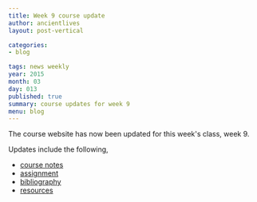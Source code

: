 ```yaml
---
title: Week 9 course update
author: ancientlives
layout: post-vertical

categories:
- blog

tags: news weekly
year: 2015
month: 03
day: 013
published: true
summary: course updates for week 9
menu: blog
---
```


The course website has now been updated for this week's class, week 9.

Updates include the following,

* [course notes](/notes) 
* [assignment](/assignments) 
* [bibliography](/bibliography)
* [resources](/links)


